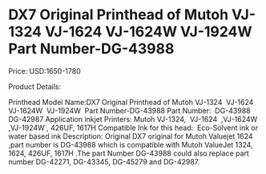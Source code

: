 # DX7 Original Printhead of Mutoh VJ-1324  VJ-1624  VJ-1624W  VJ-1924W  Part Number-DG-43988

Price: USD:1650-1780

Product Details:

Printhead Model Name:DX7 Original Printhead of Mutoh VJ-1324  VJ-1624  VJ-1624W  VJ-1924W  Part Number-DG-43988
Part Number:  DG-43988 DG-42987
Application inkjet Printers:
Mutoh VJ-1324,  VJ-1624  ,VJ-1624W ,VJ-1924W , 426UF, 1617H
Compatible Ink for this head:  Eco-Solvent ink or water based ink
Description:
Original DX7 original for Mutoh Valuejet 1624 ,part number is DG-43988 which is compatible with Mutoh ValueJet 1324, 1624, 426UF, 1617H .The part Number DG-43988 could also replace part number DG-42271, DG-43345, DG-45279 and DG-42987.
